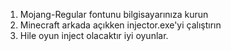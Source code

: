 1. Mojang-Regular fontunu bilgisayarınıza kurun
2. Minecraft arkada açıkken injector.exe'yi çalıştırın
3. Hile oyun inject olacaktır iyi oyunlar.
